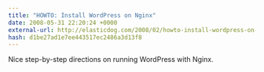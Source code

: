 ```yaml
---
title: "HOWTO: Install WordPress on Nginx"
date: 2008-05-31 22:20:24 +0000
external-url: http://elasticdog.com/2008/02/howto-install-wordpress-on-nginx/
hash: d1be27ad1e7ee443517ec2486a3d13f8
---
```


Nice step-by-step directions on running WordPress with Nginx.

